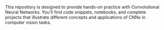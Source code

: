 This repository is designed to provide hands-on practice with Convolutional Neural Networks. 
You'll find code snippets, notebooks, and complete projects that illustrate different concepts and applications of CNNs in computer vision tasks.
